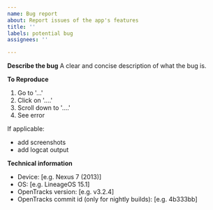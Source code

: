 ```yaml
---
name: Bug report
about: Report issues of the app's features
title: ''
labels: potential bug
assignees: ''

---
```


**Describe the bug**
A clear and concise description of what the bug is.

**To Reproduce**
1. Go to '...'
2. Click on '....'
3. Scroll down to '....'
4. See error

If applicable:
* add screenshots
* add logcat output

**Technical information**
- Device: [e.g. Nexus 7 (2013)]
- OS: [e.g. LineageOS 15.1]
- OpenTracks version: [e.g. v3.2.4]
- OpenTracks commit id (only for nightly builds): [e.g. 4b333bb]